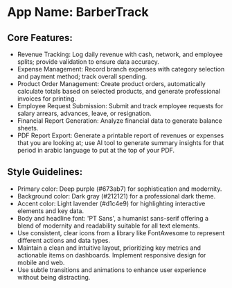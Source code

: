 # **App Name**: BarberTrack

## Core Features:

- Revenue Tracking: Log daily revenue with cash, network, and employee splits; provide validation to ensure data accuracy.
- Expense Management: Record branch expenses with category selection and payment method; track overall spending.
- Product Order Management: Create product orders, automatically calculate totals based on selected products, and generate professional invoices for printing.
- Employee Request Submission: Submit and track employee requests for salary arrears, advances, leave, or resignation.
- Financial Report Generation: Analyze financial data to generate balance sheets.
- PDF Report Export: Generate a printable report of revenues or expenses that you are looking at; use AI tool to generate summary insights for that period in arabic language to put at the top of your PDF.

## Style Guidelines:

- Primary color: Deep purple (#673ab7) for sophistication and modernity.
- Background color: Dark gray (#212121) for a professional dark theme.
- Accent color: Light lavender (#d1c4e9) for highlighting interactive elements and key data.
- Body and headline font: 'PT Sans', a humanist sans-serif offering a blend of modernity and readability suitable for all text elements.
- Use consistent, clear icons from a library like FontAwesome to represent different actions and data types.
- Maintain a clean and intuitive layout, prioritizing key metrics and actionable items on dashboards. Implement responsive design for mobile and web.
- Use subtle transitions and animations to enhance user experience without being distracting.